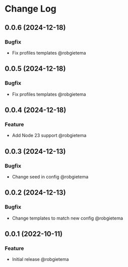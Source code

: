 # Change Log

## 0.0.6 (2024-12-18)

### Bugfix

- Fix profiles templates @robgietema

## 0.0.5 (2024-12-18)

### Bugfix

- Fix profiles templates @robgietema

## 0.0.4 (2024-12-18)

### Feature

- Add Node 23 support @robgietema

## 0.0.3 (2024-12-13)

### Bugfix

- Change seed in config @robgietema

## 0.0.2 (2024-12-13)

### Bugfix

- Change templates to match new config @robgietema

## 0.0.1 (2022-10-11)

### Feature

- Initial release @robgietema
